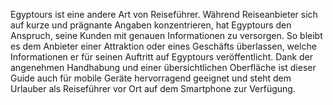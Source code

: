 Egyptours ist eine andere Art von Reiseführer. Während Reiseanbieter sich auf kurze und prägnante Angaben konzentrieren, hat Egyptours den Anspruch, seine Kunden mit genauen Informationen zu versorgen. So bleibt es dem Anbieter einer Attraktion oder eines Geschäfts überlassen, welche Informationen er für seinen Auftritt auf Egyptours veröffentlicht. Dank der angenehmen Handhabung und einer übersichtlichen Oberfläche ist dieser Guide auch für mobile Geräte hervorragend geeignet und steht dem Urlauber als Reiseführer vor Ort auf dem Smartphone zur Verfügung.